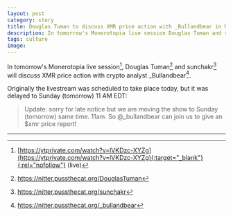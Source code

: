 ```yaml
---
layout: post
category: story
title: Douglas Tuman to discuss XMR price action with _Bullandbear in Monerotopia live session tomorrow
description: In tomorrow's Monerotopia live session Douglas Tuman and sunchakr will discuss XMR price action with crypto analyst _Bullandbear.
tags: culture
image: 
---
```


In tomorrow's Monerotopia live session[^1], Douglas Tuman[^2] and sunchakr[^3] will discuss XMR price action with crypto analyst _Bullandbear[^4].

Originally the livestream was scheduled to take place today, but it was delayed to Sunday (tomorrow) 11 AM EDT:

> Update: sorry for late notice but we are moving the show to Sunday (tomorrow) same time. 11am. So @_bullandbear can join us to give an $xmr price report!

---

[^1]: [https://ytprivate.com/watch?v=lVKDzc-XYZg](https://ytprivate.com/watch?v=lVKDzc-XYZg){:target="_blank"}{:rel="nofollow"} (live)
[^2]: https://nitter.pussthecat.org/DouglasTuman
[^3]: https://nitter.pussthecat.org/sunchakr
[^4]: https://nitter.pussthecat.org/_bullandbear


